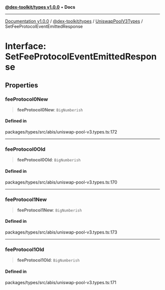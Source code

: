 [**@dex-toolkit/types v1.0.0**](../../../README.md) • **Docs**

***

[Documentation v1.0.0](../../../../../packages.md) / [@dex-toolkit/types](../../../README.md) / [UniswapPoolV3Types](../README.md) / SetFeeProtocolEventEmittedResponse

# Interface: SetFeeProtocolEventEmittedResponse

## Properties

### feeProtocol0New

> **feeProtocol0New**: `BigNumberish`

#### Defined in

packages/types/src/abis/uniswap-pool-v3.types.ts:172

***

### feeProtocol0Old

> **feeProtocol0Old**: `BigNumberish`

#### Defined in

packages/types/src/abis/uniswap-pool-v3.types.ts:170

***

### feeProtocol1New

> **feeProtocol1New**: `BigNumberish`

#### Defined in

packages/types/src/abis/uniswap-pool-v3.types.ts:173

***

### feeProtocol1Old

> **feeProtocol1Old**: `BigNumberish`

#### Defined in

packages/types/src/abis/uniswap-pool-v3.types.ts:171
